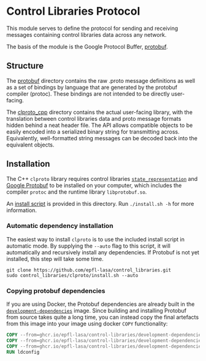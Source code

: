# Control Libraries Protocol

This module serves to define the protocol for sending and receiving
messages containing control libraries data across any network. 

The basis of the module is the Google Protocol Buffer, [protobuf](https://developers.google.com/protocol-buffers).

## Structure

The [protobuf](./protobuf) directory contains the raw .proto message definitions
as well as a set of bindings by language that are generated by
the protobuf compiler (protoc). These bindings are not intended
to be directly user-facing.

The [clproto_cpp](./clproto_cpp) directory contains the actual user-facing library,
with the translation between control libraries data and proto
message formats hidden behind a neat header file. The API
allows compatible objects to be easily encoded into a serialized
binary string for transmitting across. Equivalently, well-formatted
string messages can be decoded back into the equivalent objects.

## Installation

The C++ `clproto` library requires control libraries [`state_representation`](../source/state_representation/README.md)
and [Google Protobuf](https://github.com/protocolbuffers/protobuf/blob/master/src/README.md)
to be installed on your computer, which includes the compiler `protoc` and the runtime library `libprotobuf.so`.

An [install script](./install.sh) is provided in this directory. Run `./install.sh -h` for more information.

### Automatic dependency installation

The easiest way to install `clproto` is to use the included install script in automatic mode.
By supplying the `--auto` flag to this script, it will automatically and recursively install any dependencies.
If Protobuf is not yet installed, this step will take some time.
```shell
git clone https://github.com/epfl-lasa/control_libraries.git
sudo control_libraries/clproto/install.sh --auto
```

### Copying protobuf dependencies

If you are using Docker, the Protobuf dependencies are already built in the [`development-dependencies`](ghcr.io/epfl-lasa/control-libraries/development-dependencies:latest) image.
Since building and installing Protobuf from source takes quite a long time, you can instead copy the final artefacts
from this image into your image using docker `COPY` functionality:

```Dockerfile
COPY --from=ghcr.io/epfl-lasa/control-libraries/development-dependencies:latest /usr/local/include/google /usr/local/include/google
COPY --from=ghcr.io/epfl-lasa/control-libraries/development-dependencies:latest /usr/local/lib/libproto* /usr/local/lib
COPY --from=ghcr.io/epfl-lasa/control-libraries/development-dependencies:latest /usr/local/bin/protoc /usr/local/bin
RUN ldconfig
```
